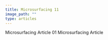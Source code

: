 ```yaml
---
title: Microsurfacing 11
image_path: ""
type: articles
---
```


Microsurfacing Article 01
Microsurfacing Article

